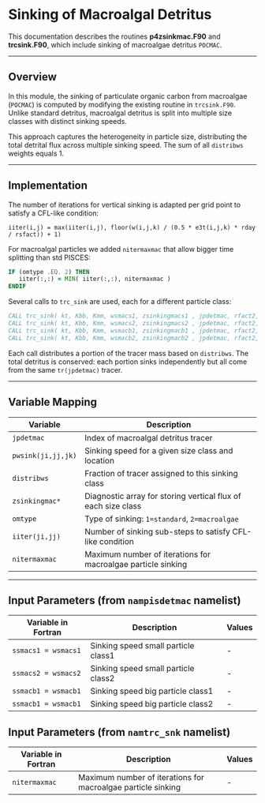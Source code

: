 # Sinking of Macroalgal Detritus

This documentation describes the routines **p4zsinkmac.F90** and **trcsink.F90**, which include sinking of macroalgae detritus `POCMAC`.

---

## Overview

In this module, the sinking of particulate organic carbon from macroalgae (`POCMAC`) is computed by modifying the existing routine in `trcsink.F90`. Unlike standard detritus, macroalgal detritus is split into multiple size classes with distinct sinking speeds.

This approach captures the heterogeneity in particle size, distributing the total detrital flux across multiple sinking speed. The sum of all `distribws` weights equals 1.

---

## Implementation

The number of iterations for vertical sinking is adapted per grid point to satisfy a CFL-like condition:

```
iiter(i,j) = max(iiter(i,j), floor(w(i,j,k) / (0.5 * e3t(i,j,k) * rday / rsfact)) + 1)
```

For macroalgal particles we added `nitermaxmac` that allow bigger time splitting than std PISCES:

```fortran
IF (omtype .EQ. 2) THEN
   iiter(:,:) = MIN( iiter(:,:), nitermaxmac )
ENDIF
```


Several calls to `trc_sink` are used, each for a different particle class:

```fortran
CALL trc_sink( kt, Kbb, Kmm, wsmacs1, zsinkingmacs1 , jpdetmac, rfact2, 2 , 0.1 ) ! small POCMAC, class 1
CALL trc_sink( kt, Kbb, Kmm, wsmacs2, zsinkingmacs2 , jpdetmac, rfact2, 2 , 0.1 )
CALL trc_sink( kt, Kbb, Kmm, wsmacb1, zsinkingmacb1 , jpdetmac, rfact2, 2 , 0.3 ) ! large POCMAC, class 1
CALL trc_sink( kt, Kbb, Kmm, wsmacb2, zsinkingmacb2 , jpdetmac, rfact2, 2 , 0.5 ) 
```

Each call distributes a portion of the tracer mass based on `distribws`. The total detritus is conserved: each portion sinks independently but all come from the same `tr(jpdetmac)` tracer.

---

## Variable Mapping

| Variable              | Description                                                                 
|-----------------------|-----------------------------------------------------------------------------
| `jpdetmac`            | Index of macroalgal detritus tracer                                         
| `pwsink(ji,jj,jk)`    | Sinking speed for a given size class and location                           
| `distribws`           | Fraction of tracer assigned to this sinking class                           
| `zsinkingmac*`        | Diagnostic array for storing vertical flux of each size class                                             
| `omtype`              | Type of sinking: `1=standard`, `2=macroalgae`                               
| `iiter(ji,jj)`        | Number of sinking sub-steps to satisfy CFL-like condition                   
| `nitermaxmac`         | Maximum number of iterations for macroalgae particle sinking                



---

## Input Parameters (from `nampisdetmac` namelist)

| **Variable in Fortran**     | **Description**                     | **Values**             |
|-----------------------------|-------------------------------------|---------------------------------|
| `ssmacs1 = wsmacs1`      | Sinking speed small particle class1                 | -          |
| `ssmacs2 = wsmacs2`      | Sinking speed small particle class2                 | -          |
| `ssmacb1 = wsmacb1`      | Sinking speed big particle class1                   | -          |
| `ssmacb1 = wsmacb1`      | Sinking speed big particle class2                   | -          |

## Input Parameters (from `namtrc_snk` namelist)

| **Variable in Fortran**     | **Description**                     | **Values**             |
|-----------------------------|-------------------------------------|---------------------------------|
| `nitermaxmac`      | Maximum number of iterations for macroalgae particle sinking                   | -          |
